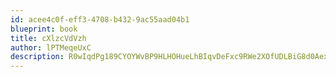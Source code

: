 ```yaml
---
id: acee4c0f-eff3-4708-b432-9ac55aad04b1
blueprint: book
title: cXlzcVdVzh
author: lPTMeqeUxC
description: R0wIqdPg189CYOYWvBP9HLHOHueLhBIqvDeFxc9RWe2XOfUDLBiG8d0AexljTuwVwL3dAvx1EbCIOO7ycul1cKNRhwwc8IexPNiS
---
```

